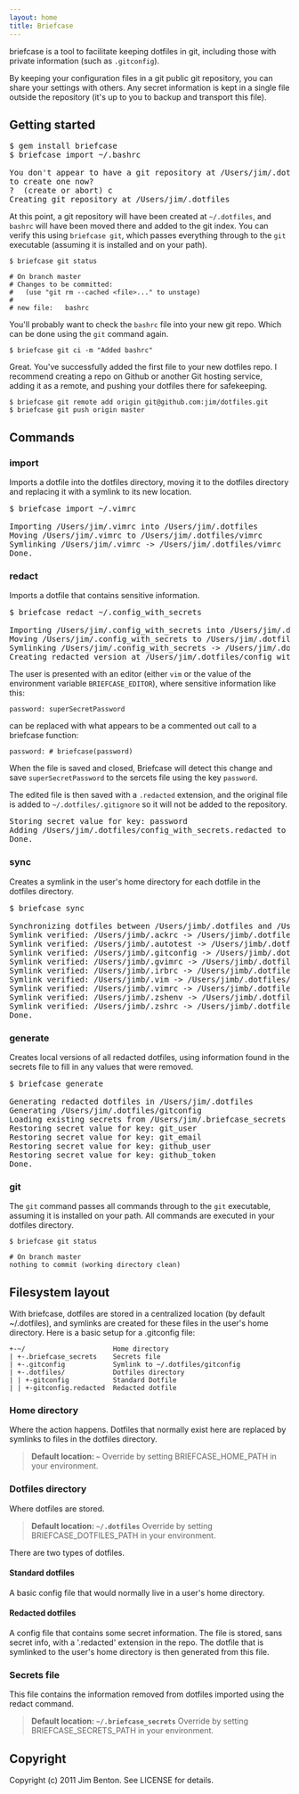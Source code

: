 ```yaml
---
layout: home
title: Briefcase
---
```


briefcase is a tool to facilitate keeping dotfiles in git, including those with
private information (such as `.gitconfig`).

By keeping your configuration files in a git public git repository, you
can share your settings with others. Any secret information is kept in a
single file outside the repository (it's up to you to backup and
transport this file).


## Getting started

<pre>
$ gem install briefcase
$ briefcase import ~/.bashrc

You don't appear to have a git repository at /Users/jim/.dotfiles. Do you want
to create one now?
?  (create or abort) c
<span class="info">Creating git repository at /Users/jim/.dotfiles</span>
</pre>

At this point, a git repository will have been created at `~/.dotfiles`,
and `bashrc` will have been moved there and added to the git index. You
can verify this using `briefcase git`, which passes everything through to
the `git` executable (assuming it is installed and on your path).

    $ briefcase git status

    # On branch master
    # Changes to be committed:
    #   (use "git rm --cached <file>..." to unstage)
    #
    # new file:   bashrc

You'll probably want to check the `bashrc` file into your new git repo. Which
can be done using the `git` command again.

    $ briefcase git ci -m "Added bashrc"

Great. You've successfully added the first file to your new dotfiles
repo. I recommend creating a repo on Github or another Git hosting
service, adding it as a remote, and pushing your dotfiles there for
safekeeping.

    $ briefcase git remote add origin git@github.com:jim/dotfiles.git
    $ briefcase git push origin master

## Commands

### import

Imports a dotfile into the dotfiles directory, moving it to the dotfiles directory
and replacing it with a symlink to its new location.

<pre>
$ briefcase import ~/.vimrc

<span class="intro">Importing /Users/jim/.vimrc into /Users/jim/.dotfiles</span>
<span class="info">Moving /Users/jim/.vimrc to /Users/jim/.dotfiles/vimrc</span>
<span class="info">Symlinking /Users/jim/.vimrc -> /Users/jim/.dotfiles/vimrc</span>
<span class="success">Done.</span>
</pre>

### redact

Imports a dotfile that contains sensitive information.

<pre>
$ briefcase redact ~/.config_with_secrets

<span class="intro">Importing /Users/jim/.config_with_secrets into /Users/jim/.dotfiles</span>
<span class="info">Moving /Users/jim/.config_with_secrets to /Users/jim/.dotfiles/config_with_secrets</span>
<span class="info">Symlinking /Users/jim/.config_with_secrets -> /Users/jim/.dotfiles/config_with_secrets</span>
<span class="info">Creating redacted version at /Users/jim/.dotfiles/config_with_secrets.redacted</span>
</pre>

The user is presented with an editor (either `vim` or the value of the environment
variable `BRIEFCASE_EDITOR`), where sensitive information like this:

    password: superSecretPassword

can be replaced with what appears to be a commented out call to a briefcase function:

    password: # briefcase(password)

When the file is saved and closed, Briefcase will detect this change and save
`superSecretPassword` to the sercets file using the key `password`.

The edited file is then saved with a `.redacted` extension, and the original file is
added to `~/.dotfiles/.gitignore` so it will not be added to the repository.

<pre>
<span class="info">Storing secret value for key: password</span>
<span class="info">Adding /Users/jim/.dotfiles/config_with_secrets.redacted to /Users/jim/.dotfiles/.gitignore</span>
<span class="success">Done.</span>
</pre>


### sync
Creates a symlink in the user's home directory for each dotfile in the dotfiles
directory.

<pre>
$ briefcase sync

<span class="intro">Synchronizing dotfiles between /Users/jimb/.dotfiles and /Users/jimb</span>
<span class="info">Symlink verified: /Users/jimb/.ackrc -> /Users/jimb/.dotfiles/ackrc</span>
<span class="info">Symlink verified: /Users/jimb/.autotest -> /Users/jimb/.dotfiles/autotest</span>
<span class="info">Symlink verified: /Users/jimb/.gitconfig -> /Users/jimb/.dotfiles/gitconfig</span>
<span class="info">Symlink verified: /Users/jimb/.gvimrc -> /Users/jimb/.dotfiles/gvimrc</span>
<span class="info">Symlink verified: /Users/jimb/.irbrc -> /Users/jimb/.dotfiles/irbrc</span>
<span class="info">Symlink verified: /Users/jimb/.vim -> /Users/jimb/.dotfiles/vim</span>
<span class="info">Symlink verified: /Users/jimb/.vimrc -> /Users/jimb/.dotfiles/vimrc</span>
<span class="info">Symlink verified: /Users/jimb/.zshenv -> /Users/jimb/.dotfiles/zshenv</span>
<span class="info">Symlink verified: /Users/jimb/.zshrc -> /Users/jimb/.dotfiles/zshrc</span>
<span class="success">Done.</span>
</pre>

### generate

Creates local versions of all redacted dotfiles, using information found in the
secrets file to fill in any values that were removed.

<pre>
$ briefcase generate

<span class="intro">Generating redacted dotfiles in /Users/jim/.dotfiles</span>
<span class="info">Generating /Users/jim/.dotfiles/gitconfig</span>
<span class="info">Loading existing secrets from /Users/jim/.briefcase_secrets</span>
<span class="info">Restoring secret value for key: git_user</span>
<span class="info">Restoring secret value for key: git_email</span>
<span class="info">Restoring secret value for key: github_user</span>
<span class="info">Restoring secret value for key: github_token</span>
<span class="success">Done.</span>
</pre>


### git

The `git` command passes all commands through to the `git` executable,
assuming it is installed on your path. All commands are executed in your
dotfiles directory.

    $ briefcase git status

    # On branch master
    nothing to commit (working directory clean)

## Filesystem layout

With briefcase, dotfiles are stored in a centralized location (by default ~/.dotfiles),
and symlinks are created for these files in the user's home directory. Here
is a basic setup for a .gitconfig file:

    +-~/                      Home directory
    | +-.briefcase_secrets    Secrets file
    | +-.gitconfig            Symlink to ~/.dotfiles/gitconfig
    | +-.dotfiles/            Dotfiles directory
    | | +-gitconfig           Standard Dotfile
    | | +-gitconfig.redacted  Redacted dotfile

### Home directory

Where the action happens. Dotfiles that normally exist here are replaced by
symlinks to files in the dotfiles directory.

> **Default location: `~`**
> Override by setting BRIEFCASE_HOME_PATH in your environment.

### Dotfiles directory

Where dotfiles are stored.

> **Default location: `~/.dotfiles`**
> Override by setting BRIEFCASE_DOTFILES_PATH in your environment.

There are two types of dotfiles.

#### Standard dotfiles

A basic config file that would normally live in a user's home directory.

#### Redacted dotfiles
A config file that contains some secret information. The file is stored, sans
secret info, with a '.redacted' extension in the repo. The dotfile that is
symlinked to the user's home directory is then generated from this file.

### Secrets file

This file contains the information removed from dotfiles imported using the
redact command.

> **Default location: `~/.briefcase_secrets`**
> Override by setting BRIEFCASE_SECRETS_PATH in your environment.


## Copyright

Copyright (c) 2011 Jim Benton. See LICENSE for details.

